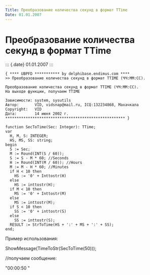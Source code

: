 ```yaml
---
Title: Преобразование количества секунд в формат TTime
Date: 01.01.2007
---
```



Преобразование количества секунд в формат TTime
===============================================

::: {.date}
01.01.2007
:::

    { **** UBPFD *********** by delphibase.endimus.com ****
    >> Преобразование количества секунд в формат TTIME (ЧЧ:ММ:СС).
     
    Преобразование количества секунд в формат TTIME (ЧЧ:ММ:СС).
    На выходе функции, получаем TTIME
     
    Зависимости: system, sysutils
    Автор:       VID, vidsnap@mail.ru, ICQ:132234868, Махачкала
    Copyright:   VID
    Дата:        14 июня 2002 г.
    ***************************************************** }
     
    function SecToTime(Sec: Integer): TTime;
    var
      H, M, S: INTEGER;
      HS, MS, SS: string;
    begin
      S := Sec;
      M := Round(INT(S / 60));
      S := S - M * 60; //Seconds
      H := Round(INT(M / 60)); //Hours
      M := M - H * 60; //Minutes
      if H < 10 then
        HS := '0' + Inttostr(H)
      else
        HS := inttostr(H);
      if M < 10 then
        MS := '0' + Inttostr(M)
      else
        MS := inttostr(M);
      if S < 10 then
        SS := '0' + inttostr(S)
      else
        SS := inttostr(S);
      RESULT := StrToTime(HS + ':' + MS + ':' + SS);
    end;

Пример использования:

ShowMessage(TimeToStr(SecToTime(50)));

//получаем сообщение:

"00:00:50 "
